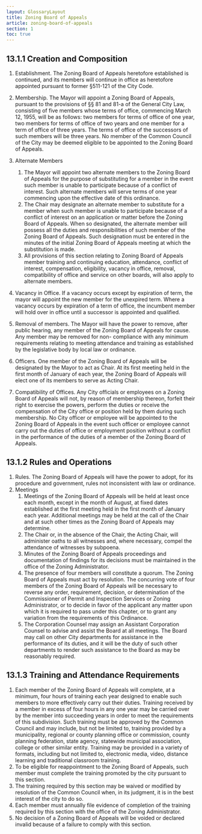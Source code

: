 ```yaml
---
layout: GlossaryLayout
title: Zoning Board of Appeals
article: zoning-board-of-appeals
section: 1
toc: true
---
```


## 13.1.1 Creation and Composition

1. Establishment. The Zoning Board of Appeals heretofore established is continued, and its members will continue in office as heretofore appointed pursuant to former §511-121 of the City Code.
2. Membership. The Mayor will appoint a Zoning Board of Appeals, pursuant to the provisions of §§ 81 and 81-a of the General City Law, consisting of five members whose terms of office, commencing March 12, 1955, will be as follows: two members for terms of office of one year, two members for terms of office of two years and one member for a term of office of three years. The terms of office of the successors of such members will be three years. No member of the Common Council of the City may be deemed eligible to be appointed to the Zoning Board of Appeals.
3. Alternate Members

   1. The Mayor will appoint two alternate members to the Zoning Board of Appeals for the purpose of substituting for a member in the event such member is unable to participate because of a conflict of interest. Such alternate members will serve terms of one year commencing upon the effective date of this ordinance.
   2. The Chair may designate an alternate member to substitute for a member when such member is unable to participate because of a conflict of interest on an application or matter before the Zoning Board of Appeals. When so designated, the alternate member will possess all the duties and responsibilities of such member of the Zoning Board of Appeals. Such designation must be entered in the minutes of the initial Zoning Board of Appeals meeting at which the substitution is made.
   3. All provisions of this section relating to Zoning Board of Appeals member training and continuing education, attendance, conflict of interest, compensation, eligibility, vacancy in office, removal, compatibility of office and service on other boards, will also apply to alternate members.

4. Vacancy in Office. If a vacancy occurs except by expiration of term, the mayor will appoint the new member for the unexpired term. Where a vacancy occurs by expiration of a term of office, the incumbent member will hold over in office until a successor is appointed and qualified.
5. Removal of members. The Mayor will have the power to remove, after public hearing, any member of the Zoning Board of Appeals for cause. Any member may be removed for non- compliance with any minimum requirements relating to meeting attendance and training as established by the legislative body by local law or ordinance.
6. Officers. One member of the Zoning Board of Appeals will be designated by the Mayor to act as Chair. At its first meeting held in the first month of January of each year, the Zoning Board of Appeals will elect one of its members to serve as Acting Chair.
7. Compatibility of Offices. Any City officials or employees on a Zoning Board of Appeals will not, by reason of membership thereon, forfeit their right to exercise the powers, perform the duties or receive the compensation of the City office or position held by them during such membership. No City officer or employee will be appointed to the Zoning Board of Appeals in the event such officer or employee cannot carry out the duties of office or employment position without a conflict in the performance of the duties of a member of the Zoning Board of Appeals.

## 13.1.2 Rules and Operations

1. Rules. The Zoning Board of Appeals will have the power to adopt, for its procedure and government, rules not inconsistent with law or ordinance.
2. Meetings
   1. Meetings of the Zoning Board of Appeals will be held at least once each month, except in the month of August, at fixed dates established at the first meeting held in the first month of January each year. Additional meetings may be held at the call of the Chair and at such other times as the Zoning Board of Appeals may determine.
   2. The Chair or, in the absence of the Chair, the Acting Chair, will administer oaths to all witnesses and, where necessary, compel the attendance of witnesses by subpoena.
   3. Minutes of the Zoning Board of Appeals proceedings and documentation of findings for its decisions must be maintained in the office of the Zoning Administrator.
   4. The presence of four members will constitute a quorum. The Zoning Board of Appeals must act by resolution. The concurring vote of four members of the Zoning Board of Appeals will be necessary to reverse any order, requirement, decision, or determination of the Commissioner of Permit and Inspection Services or Zoning Administrator, or to decide in favor of the applicant any matter upon which it is required to pass under this chapter, or to grant any variation from the requirements of this Ordinance.
   5. The Corporation Counsel may assign an Assistant Corporation Counsel to advise and assist the Board at all meetings. The Board may call on other City departments for assistance in the performance of its duties, and it will be the duty of such other departments to render such assistance to the Board as may be reasonably required.

## 13.1.3 Training and Attendance Requirements

1. Each member of the Zoning Board of Appeals will complete, at a minimum, four hours of training each year designed to enable such members to more effectively carry out their duties. Training received by a member in excess of four hours in any one year may be carried over by the member into succeeding years in order to meet the requirements of this subdivision. Such training must be approved by the Common Council
   and may include, but not be limited to, training provided by a municipality, regional or county planning office or commission, county planning federation, state agency, statewide municipal association, college or other similar entity. Training may be provided in a variety of formats, including but not limited to, electronic media, video, distance learning and traditional classroom training.
2. To be eligible for reappointment to the Zoning Board of Appeals, such member must complete the training promoted by the city pursuant to this section.
3. The training required by this section may be waived or modified by resolution of the Common Council when, in its judgment, it is in the best interest of the city to do so.
4. Each member must annually file evidence of completion of the training required by this section with the office of the Zoning Administrator.
5. No decision of a Zoning Board of Appeals will be voided or declared invalid because of a failure to comply with this section.

